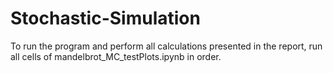 # Stochastic-Simulation
To run the program and perform all calculations presented in the report, run all cells of mandelbrot_MC_testPlots.ipynb in order.
